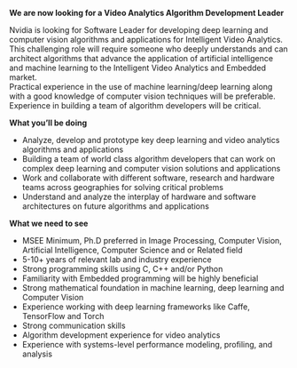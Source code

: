 **We are now looking for a Video Analytics Algorithm Development Leader**

Nvidia is looking for Software Leader for developing deep learning and computer vision algorithms and applications for Intelligent Video Analytics.   
This challenging role will require someone who deeply understands and can architect algorithms that advance the application of artificial intelligence and machine learning to the Intelligent Video Analytics and Embedded market.   
Practical experience in the use of machine learning/deep learning along with a good knowledge of computer vision techniques will be preferable. Experience in building a team of algorithm developers will be critical.

**What you’ll be doing**  
- Analyze, develop and prototype key deep learning and video analytics algorithms and applications  
- Building a team of world class algorithm developers that can work on complex deep learning and computer vision solutions and applications
- Work and collaborate with different software, research and hardware teams across geographies for solving critical problems
- Understand and analyze the interplay of hardware and software architectures on future algorithms and applications  

**What we need to see**  
- MSEE Minimum, Ph.D preferred in Image Processing, Computer Vision, Artificial Intelligence, Computer Science and or Related field
- 5-10+ years of relevant lab and industry experience 
- Strong programming skills using C, C++ and/or Python
- Familiarity with Embedded programming will be highly beneficial
- Strong mathematical foundation in machine learning, deep learning and Computer Vision
- Experience working with deep learning frameworks like Caffe, TensorFlow and Torch
- Strong communication skills
- Algorithm development experience for video analytics
- Experience with systems-level performance modeling, profiling, and analysis
